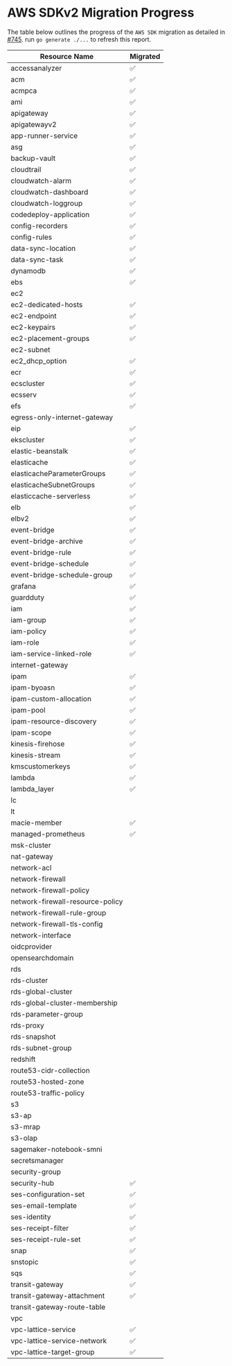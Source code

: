 # AWS SDKv2 Migration Progress

The table below outlines the progress of the `AWS SDK` migration as detailed in [#745](https://github.com/gruntwork-io/cloud-nuke/issues/745).
run `go generate ./...` to refresh this report.


| Resource Name                    | Migrated           |
|----------------------------------|--------------------|
| accessanalyzer                   | :white_check_mark: |
| acm                              | :white_check_mark: |
| acmpca                           | :white_check_mark: |
| ami                              | :white_check_mark: |
| apigateway                       | :white_check_mark: |
| apigatewayv2                     | :white_check_mark: |
| app-runner-service               | :white_check_mark: |
| asg                              | :white_check_mark: |
| backup-vault                     | :white_check_mark: |
| cloudtrail                       | :white_check_mark: |
| cloudwatch-alarm                 | :white_check_mark: |
| cloudwatch-dashboard             | :white_check_mark: |
| cloudwatch-loggroup              | :white_check_mark: |
| codedeploy-application           | :white_check_mark: |
| config-recorders                 | :white_check_mark: |
| config-rules                     | :white_check_mark: |
| data-sync-location               | :white_check_mark: |
| data-sync-task                   | :white_check_mark: |
| dynamodb                         | :white_check_mark: |
| ebs                              | :white_check_mark: |
| ec2                              |                    |
| ec2-dedicated-hosts              | :white_check_mark: |
| ec2-endpoint                     | :white_check_mark: |
| ec2-keypairs                     | :white_check_mark: |
| ec2-placement-groups             | :white_check_mark: |
| ec2-subnet                       |                    |
| ec2_dhcp_option                  | :white_check_mark: |
| ecr                              | :white_check_mark: |
| ecscluster                       | :white_check_mark: |
| ecsserv                          | :white_check_mark: |
| efs                              | :white_check_mark: |
| egress-only-internet-gateway     |                    |
| eip                              | :white_check_mark: |
| ekscluster                       | :white_check_mark: |
| elastic-beanstalk                | :white_check_mark: |
| elasticache                      | :white_check_mark: |
| elasticacheParameterGroups       | :white_check_mark: |
| elasticacheSubnetGroups          | :white_check_mark: |
| elasticcache-serverless          | :white_check_mark: |
| elb                              | :white_check_mark: |
| elbv2                            | :white_check_mark: |
| event-bridge                     | :white_check_mark: |
| event-bridge-archive             | :white_check_mark: |
| event-bridge-rule                | :white_check_mark: |
| event-bridge-schedule            | :white_check_mark: |
| event-bridge-schedule-group      | :white_check_mark: |
| grafana                          | :white_check_mark: |
| guardduty                        | :white_check_mark: |
| iam                              | :white_check_mark: |
| iam-group                        | :white_check_mark: |
| iam-policy                       | :white_check_mark: |
| iam-role                         | :white_check_mark: |
| iam-service-linked-role          | :white_check_mark: |
| internet-gateway                 |                    |
| ipam                             | :white_check_mark: |
| ipam-byoasn                      | :white_check_mark: |
| ipam-custom-allocation           | :white_check_mark: |
| ipam-pool                        | :white_check_mark: |
| ipam-resource-discovery          | :white_check_mark: |
| ipam-scope                       | :white_check_mark: |
| kinesis-firehose                 | :white_check_mark: |
| kinesis-stream                   | :white_check_mark: |
| kmscustomerkeys                  | :white_check_mark: |
| lambda                           | :white_check_mark: |
| lambda_layer                     | :white_check_mark: |
| lc                               |                    |
| lt                               |                    |
| macie-member                     | :white_check_mark: |
| managed-prometheus               | :white_check_mark: |
| msk-cluster                      |                    |
| nat-gateway                      |                    |
| network-acl                      |                    |
| network-firewall                 |                    |
| network-firewall-policy          |                    |
| network-firewall-resource-policy |                    |
| network-firewall-rule-group      |                    |
| network-firewall-tls-config      |                    |
| network-interface                |                    |
| oidcprovider                     |                    |
| opensearchdomain                 |                    |
| rds                              |                    |
| rds-cluster                      |                    |
| rds-global-cluster               |                    |
| rds-global-cluster-membership    |                    |
| rds-parameter-group              |                    |
| rds-proxy                        |                    |
| rds-snapshot                     |                    |
| rds-subnet-group                 |                    |
| redshift                         |                    |
| route53-cidr-collection          |                    |
| route53-hosted-zone              |                    |
| route53-traffic-policy           |                    |
| s3                               |                    |
| s3-ap                            |                    |
| s3-mrap                          |                    |
| s3-olap                          |                    |
| sagemaker-notebook-smni          |                    |
| secretsmanager                   |                    |
| security-group                   |                    |
| security-hub                     | :white_check_mark: |
| ses-configuration-set            | :white_check_mark: |
| ses-email-template               | :white_check_mark: |
| ses-identity                     | :white_check_mark: |
| ses-receipt-filter               | :white_check_mark: |
| ses-receipt-rule-set             | :white_check_mark: |
| snap                             | :white_check_mark: |
| snstopic                         | :white_check_mark: |
| sqs                              | :white_check_mark: |
| transit-gateway                  | :white_check_mark: |
| transit-gateway-attachment       | :white_check_mark: |
| transit-gateway-route-table      |                    |
| vpc                              |                    |
| vpc-lattice-service              | :white_check_mark: |
| vpc-lattice-service-network      | :white_check_mark: |
| vpc-lattice-target-group         | :white_check_mark: |
